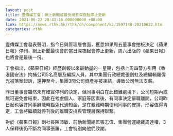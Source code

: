 ```yaml
---
layout: post
title: 壹傳媒工會：網上新聞或最快周五深夜起停止更新
date: 2021-06-22 20:43:16.000000000 +08:00
link: https://news.rthk.hk/rthk/ch/component/k2/1597148-20210622.htm
categories: rthk
---
```


壹傳媒工會發表聲明，指今日與管理層會面，獲悉如果周五董事會拍板決定《蘋果日報》停刊，網上新聞最快會於當日深夜起會停止更新，周六出版的《蘋果日報》也將會是最後一份。

工會指出，《蘋果日報》經歷創報以來最動盪的一星期，包括上周四警方引用《香港國安法》拘捕公司5名高層及編採人員，其中集團行政總裁張劍虹及總編輯羅偉光被落案起訴，還押至今，集團3間公司資產亦被凍結，導致公司無法支薪。

昨日董事會雖然未有確實停刊的決定，但同事明白在此艱難處境下，公司短期內或無可避免會結束，因此在考慮個人、家庭等因素後，有同事決定辭職離開，公司昨日起也容許同事辭職時豁免代通知金，是在艱難時期便利同事的安排，形容值得肯定，工會將繼續就停刊後的離職安排與管理層保持聯繫。

對於《蘋果日報》副社長陳沛敏、前動新聞總監張志偉、集團營運總裁周達權，3人保釋後仍不斷為同事張羅，工會特別向他們致謝。
